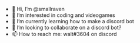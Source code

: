 - 👋 Hi, I’m @smallraven
- 👀 I’m interested in coding and videogames
- 🌱 I’m currently learning how to make a discord bot
- 💞️ I’m looking to collaborate on a discord bot?
- 📫 How to reach me: walt#3604 on discord

<!---
smallraven/smallraven is a ✨ special ✨ repository because its `README.md` (this file) appears on your GitHub profile.
You can click the Preview link to take a look at your changes.
--->
